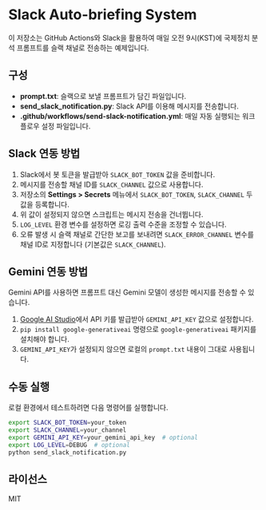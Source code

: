 # Slack Auto-briefing System

이 저장소는 GitHub Actions와 Slack을 활용하여 매일 오전 9시(KST)에 국제정치 분석 프롬프트를 슬랙 채널로 전송하는 예제입니다.

## 구성
- **prompt.txt**: 슬랙으로 보낼 프롬프트가 담긴 파일입니다.
- **send_slack_notification.py**: Slack API를 이용해 메시지를 전송합니다.
- **.github/workflows/send-slack-notification.yml**: 매일 자동 실행되는 워크플로우 설정 파일입니다.

## Slack 연동 방법
1. Slack에서 봇 토큰을 발급받아 `SLACK_BOT_TOKEN` 값을 준비합니다.
2. 메시지를 전송할 채널 ID를 `SLACK_CHANNEL` 값으로 사용합니다.
3. 저장소의 **Settings > Secrets** 메뉴에서 `SLACK_BOT_TOKEN`, `SLACK_CHANNEL` 두 값을 등록합니다.
4. 위 값이 설정되지 않으면 스크립트는 메시지 전송을 건너뜁니다.
5. `LOG_LEVEL` 환경 변수를 설정하면 로깅 출력 수준을 조정할 수 있습니다.
6. 오류 발생 시 슬랙 채널로 간단한 보고를 보내려면 `SLACK_ERROR_CHANNEL`
   변수를 채널 ID로 지정합니다 (기본값은 `SLACK_CHANNEL`).

## Gemini 연동 방법
Gemini API를 사용하면 프롬프트 대신 Gemini 모델이 생성한 메시지를 전송할 수 있습니다.
1. [Google AI Studio](https://aistudio.google.com/app/apikey)에서 API 키를 발급받아 `GEMINI_API_KEY` 값으로 설정합니다.
2. `pip install google-generativeai` 명령으로 `google-generativeai` 패키지를 설치해야 합니다.
3. `GEMINI_API_KEY`가 설정되지 않으면 로컬의 `prompt.txt` 내용이 그대로 사용됩니다.

## 수동 실행
로컬 환경에서 테스트하려면 다음 명령어를 실행합니다.

```bash
export SLACK_BOT_TOKEN=your_token
export SLACK_CHANNEL=your_channel
export GEMINI_API_KEY=your_gemini_api_key  # optional
export LOG_LEVEL=DEBUG  # optional
python send_slack_notification.py
```

## 라이선스
MIT
